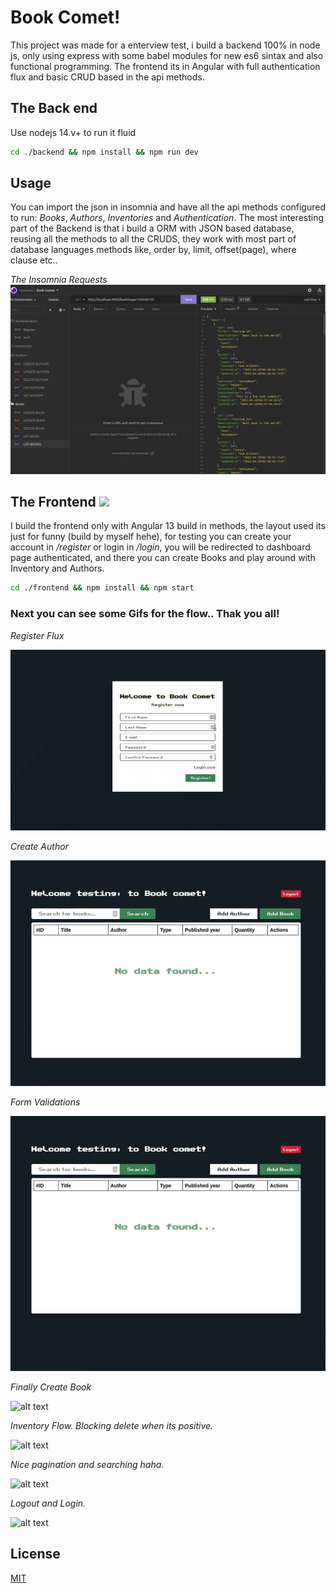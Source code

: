 # Book Comet!

This project was made for a enterview test, i build a backend 100% in node js, only using express with some babel modules for new es6 sintax and also functional programming. The frontend its in Angular with full authentication flux and basic CRUD based in the api methods.

## The Back end

Use nodejs 14.v+ to run it fluid 

```bash
cd ./backend && npm install && npm run dev
```

## Usage

You can import the json in insomnia and have all the api methods configured to run:
*Books*, *Authors*, *Inventories* and *Authentication*.
The most interesting part of the Backend is that i build a ORM with JSON based database, reusing all the methods to all the CRUDS, they work with most part of database languages methods like, order by, limit, offset(page), where clause etc.. 

*The Insomnia Requests*
![alt text](https://github.com/EduGomes18/book-comet/blob/main/gifs/insomnia.png?raw=true "Insomnia")


## The Frontend <img src="https://angularlogos.com/assets/angular.svg" width="48" />

I build the frontend only with Angular 13 build in methods, the layout used its just for funny (build by myself hehe), for testing you can create your account in */register* or login in */login*, you will be redirected to dashboard page authenticated, and there you can create Books and play around with Inventory and Authors.

```bash
cd ./frontend && npm install && npm start
```

### Next you can see some Gifs for the flow.. Thak you all!

*Register Flux*

![alt text](https://github.com/EduGomes18/book-comet/blob/main/gifs/register.gif?raw=true "Register flux")

*Create Author*

![alt text](https://github.com/EduGomes18/book-comet/blob/main/gifs/create-author.gif?raw=true "Create Author")

*Form Validations*

![alt text](https://github.com/EduGomes18/book-comet/blob/main/gifs/Form-validations.gif?raw=true "Form Validations")


*Finally Create Book*

![alt text](https://github.com/EduGomes18/book-comet/blob/main/gifs/create-book.gif?raw=true "Create Book")


*Inventory Flow. Blocking delete when its positive.*

![alt text](https://github.com/EduGomes18/book-comet/blob/main/gifs/cant-remove.gif?raw=true "Inventory")


*Nice pagination and searching haha.*

![alt text](https://github.com/EduGomes18/book-comet/blob/main/gifs/pagination.gif?raw=true "Pagination")


*Logout and Login.*

![alt text](https://github.com/EduGomes18/book-comet/blob/main/gifs/login-flow.gif?raw=true "Logout Login")



## License
[MIT](https://choosealicense.com/licenses/mit/)
